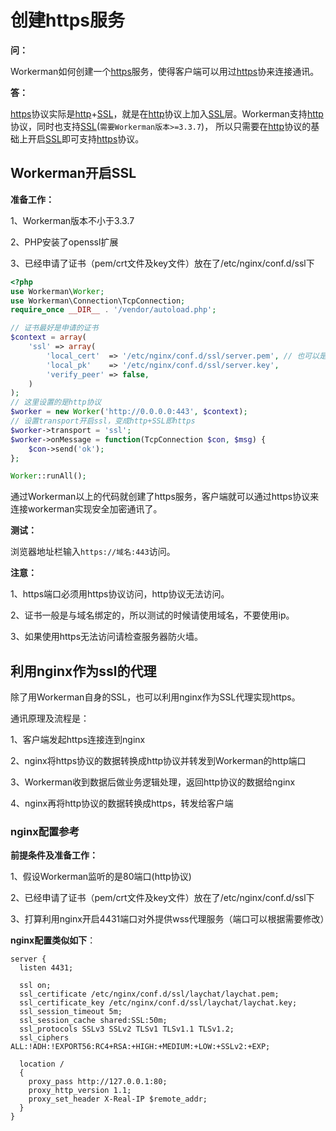 # 创建https服务

**问：**

Workerman如何创建一个[https](https://baike.baidu.com/item/https)服务，使得客户端可以用过[https](https://baike.baidu.com/item/https)协来连接通讯。


**答：**

[https](https://baike.baidu.com/item/https)协议实际是[http](https://baike.baidu.com/item/http)+[SSL](https://baike.baidu.com/item/ssl)，就是在[http](https://baike.baidu.com/item/http)协议上加入[SSL](https://baike.baidu.com/item/ssl)层。Workerman支持[http](https://baike.baidu.com/item/http)协议，同时也支持[SSL](https://baike.baidu.com/item/ssl)(```需要Workerman版本>=3.3.7```)，
所以只需要在[http](https://baike.baidu.com/item/http)协议的基础上开启[SSL](https://baike.baidu.com/item/ssl)即可支持[https](https://baike.baidu.com/item/https)协议。

## Workerman开启SSL


**准备工作：**

1、Workerman版本不小于3.3.7

2、PHP安装了openssl扩展

3、已经申请了证书（pem/crt文件及key文件）放在了/etc/nginx/conf.d/ssl下

```php
<?php
use Workerman\Worker;
use Workerman\Connection\TcpConnection;
require_once __DIR__ . '/vendor/autoload.php';

// 证书最好是申请的证书
$context = array(
    'ssl' => array(
        'local_cert'  => '/etc/nginx/conf.d/ssl/server.pem', // 也可以是crt文件
        'local_pk'    => '/etc/nginx/conf.d/ssl/server.key',
        'verify_peer' => false,
    )
);
// 这里设置的是http协议
$worker = new Worker('http://0.0.0.0:443', $context);
// 设置transport开启ssl，变成http+SSL即https
$worker->transport = 'ssl';
$worker->onMessage = function(TcpConnection $con, $msg) {
    $con->send('ok');
};

Worker::runAll();
```

通过Workerman以上的代码就创建了https服务，客户端就可以通过https协议来连接workerman实现安全加密通讯了。

**测试：**

浏览器地址栏输入```https://域名:443```访问。

**注意：**

1、https端口必须用https协议访问，http协议无法访问。

2、证书一般是与域名绑定的，所以测试的时候请使用域名，不要使用ip。

3、如果使用https无法访问请检查服务器防火墙。




## 利用nginx作为ssl的代理

除了用Workerman自身的SSL，也可以利用nginx作为SSL代理实现https。

通讯原理及流程是：

1、客户端发起https连接连到nginx

2、nginx将https协议的数据转换成http协议并转发到Workerman的http端口

3、Workerman收到数据后做业务逻辑处理，返回http协议的数据给nginx

4、nginx再将http协议的数据转换成https，转发给客户端


### nginx配置参考
**前提条件及准备工作：**

1、假设Workerman监听的是80端口(http协议)

2、已经申请了证书（pem/crt文件及key文件）放在了/etc/nginx/conf.d/ssl下

3、打算利用nginx开启4431端口对外提供wss代理服务（端口可以根据需要修改）

**nginx配置类似如下**：

```
server {
  listen 4431;

  ssl on;
  ssl_certificate /etc/nginx/conf.d/ssl/laychat/laychat.pem;
  ssl_certificate_key /etc/nginx/conf.d/ssl/laychat/laychat.key;
  ssl_session_timeout 5m;
  ssl_session_cache shared:SSL:50m;
  ssl_protocols SSLv3 SSLv2 TLSv1 TLSv1.1 TLSv1.2;
  ssl_ciphers ALL:!ADH:!EXPORT56:RC4+RSA:+HIGH:+MEDIUM:+LOW:+SSLv2:+EXP;

  location /
  {
    proxy_pass http://127.0.0.1:80;
    proxy_http_version 1.1;
    proxy_set_header X-Real-IP $remote_addr;
  }
}
```

